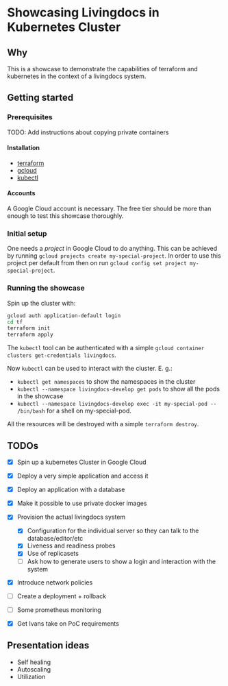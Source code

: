 # Showcasing Livingdocs in Kubernetes Cluster

## Why

This is a showcase to demonstrate the capabilities of terraform and 
kubernetes in the context of a livingdocs system.

## Getting started

### Prerequisites

TODO: Add instructions about copying private containers

#### Installation

- [terraform](https://www.terraform.io/downloads.html)
- [gcloud](https://cloud.google.com/sdk/gcloud/)
- [kubectl](https://kubernetes.io/docs/tasks/tools/install-kubectl/)

#### Accounts

A Google Cloud account is necessary. The free tier should be more than enough to test this showcase thoroughly.

### Initial setup

One needs a _project_ in Google Cloud to do anything.
This can be achieved by running `gcloud projects create my-special-project`.
In order to use this project per default from then on run `gcloud config set project my-special-project`.

### Running the showcase

Spin up the cluster with:

```bash
gcloud auth application-default login
cd tf
terraform init
terraform apply
```

The `kubectl` tool can be authenticated with a simple `gcloud container clusters get-credentials livingdocs`.

Now `kubectl` can be used to interact with the cluster. E. g.:
- `kubectl get namespaces` to show the namespaces in the cluster
- `kubectl --namespace livingdocs-develop get pods` to show all the pods in the showcase
- `kubectl --namespace livingdocs-develop exec -it my-special-pod -- /bin/bash` for a shell on my-special-pod. 



All the resources will be destroyed with a simple `terraform destroy`.

## TODOs

- [x] Spin up a kubernetes Cluster in Google Cloud
- [X] Deploy a very simple application and access it
- [X] Deploy an application with a database
- [X] Make it possible to use private docker images
- [X] Provision the actual livingdocs system
  - [X] Configuration for the individual server so they can talk to the database/editor/etc
  - [X] Liveness and readiness probes
  - [X] Use of replicasets
  - [ ] Ask how to generate users to show a login and interaction with the system
- [X] Introduce network policies
- [ ] Create a deployment + rollback
- [ ] Some prometheus monitoring

- [X] Get Ivans take on PoC requirements

## Presentation ideas

- Self healing
- Autoscaling
- Utilization
  
